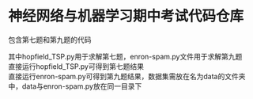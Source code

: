 # 神经网络与机器学习期中考试代码仓库
包含第七题和第九题的代码

其中hopfield_TSP.py用于求解第七题，enron-spam.py文件用于求解第九题  
直接运行hopfield_TSP.py可得到第七题结果  
直接运行enron-spam.py可得到第九题结果，数据集需放在名为data的文件夹中，data与enron-spam.py放在同一目录下  
